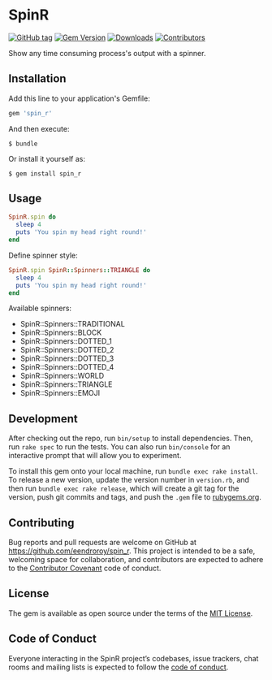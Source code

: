 # SpinR

[![GitHub tag](https://img.shields.io/github/tag/eendroroy/spin_r.svg)](https://github.com/eendroroy/spin_r)
[![Gem Version](https://badge.fury.io/rb/spin_r.svg)](https://rubygems.org/gems/spin_r)
[![Downloads](https://img.shields.io/gem/dt/spin_r.svg)](https://rubygems.org/gems/spin_r)
[![Contributors](https://img.shields.io/github/contributors/eendroroy/spin_r.svg)](CONTRIBUTORS.md)


Show any time consuming process's output with a spinner.

## Installation

Add this line to your application's Gemfile:

```ruby
gem 'spin_r'
```

And then execute:

    $ bundle

Or install it yourself as:

    $ gem install spin_r

## Usage

```ruby
SpinR.spin do
  sleep 4
  puts 'You spin my head right round!'
end
```

Define spinner style:

```ruby
SpinR.spin SpinR::Spinners::TRIANGLE do
  sleep 4
  puts 'You spin my head right round!'
end
```

Available spinners:

- SpinR::Spinners::TRADITIONAL
- SpinR::Spinners::BLOCK
- SpinR::Spinners::DOTTED_1
- SpinR::Spinners::DOTTED_2
- SpinR::Spinners::DOTTED_3
- SpinR::Spinners::DOTTED_4
- SpinR::Spinners::WORLD
- SpinR::Spinners::TRIANGLE
- SpinR::Spinners::EMOJI

## Development

After checking out the repo, run `bin/setup` to install dependencies. Then, run `rake spec` to run the tests. You can also run `bin/console` for an interactive prompt that will allow you to experiment.

To install this gem onto your local machine, run `bundle exec rake install`. To release a new version, update the version number in `version.rb`, and then run `bundle exec rake release`, which will create a git tag for the version, push git commits and tags, and push the `.gem` file to [rubygems.org](https://rubygems.org).

## Contributing

Bug reports and pull requests are welcome on GitHub at https://github.com/eendroroy/spin_r. This project is intended to be a safe, welcoming space for collaboration, and contributors are expected to adhere to the [Contributor Covenant](http://contributor-covenant.org) code of conduct.

## License

The gem is available as open source under the terms of the [MIT License](https://opensource.org/licenses/MIT).

## Code of Conduct

Everyone interacting in the SpinR project’s codebases, issue trackers, chat rooms and mailing lists is expected to follow the [code of conduct](https://github.com/eendroroy/spin_r/blob/master/CODE_OF_CONDUCT.md).
